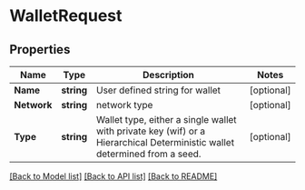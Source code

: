 # WalletRequest

## Properties

Name | Type | Description | Notes
------------ | ------------- | ------------- | -------------
**Name** | **string** | User defined string for wallet | [optional] 
**Network** | **string** | network type | [optional] 
**Type** | **string** | Wallet type, either a single wallet with private key (wif) or a Hierarchical Deterministic wallet determined from a seed. | [optional] 

[[Back to Model list]](../README.md#documentation-for-models) [[Back to API list]](../README.md#documentation-for-api-endpoints) [[Back to README]](../README.md)


